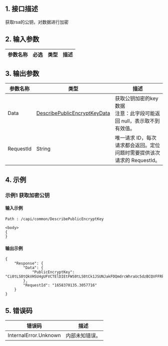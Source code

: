 ## 1. 接口描述


获取rsa的公钥，对数据进行加密


<div class="rno-api-explorer">
    <div class="rno-api-explorer-inner">
        <div class="rno-api-explorer-hd">
            <div class="rno-api-explorer-title">
            </div>
        </div>
        <div class="rno-api-explorer-body">
            <div class="rno-api-explorer-cont">
            </div>
        </div>
    </div>
</div>

## 2. 输入参数


| 参数名称 | 必选 | 类型 | 描述 |
|---------|---------|---------|---------|

## 3. 输出参数

| 参数名称 | 类型 | 描述 |
|---------|---------|---------|
| Data | [DescribePublicEncryptKeyData](/document/api/-1/##DescribePublicEncryptKeyData) | 获取公钥加密的key数据<br/>注意：此字段可能返回 null，表示取不到有效值。|
| RequestId | String | 唯一请求 ID，每次请求都会返回。定位问题时需要提供该次请求的 RequestId。|

## 4. 示例

### 示例1 获取加密公钥

#### 输入示例

```
Path : /capi/common/DescribePublicEncryptKey 

<body>
{
}
```

#### 输出示例

```
{
    "Response": {
        "Data": {
            "PublicEncryptKey": "Ci0tLS0tQkVHSU4gUFVCTElDIEtFWS0tLS0tCk1JSUNJakFOQmdrcWhraUc5dzBCQVFFRkFBT0NBZzhBTUlJQ0NnS0NBZ0VBdGl3VUcwQytzV202ejdhb"
        },
        "RequestId": "1658370135.3057716"
    }
}
```












## 5. 错误码


| 错误码 | 描述 |
|---------|---------|
| InternalError.Unknown | 内部未知错误。 |
